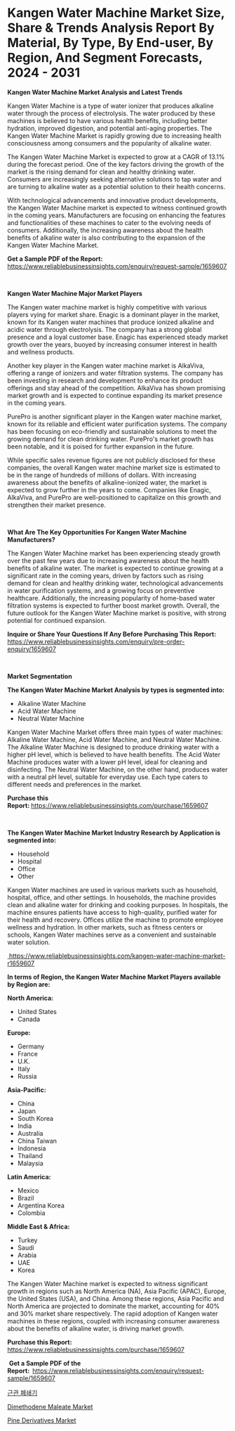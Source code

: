 <p><h1>Kangen Water Machine Market Size, Share & Trends Analysis Report By Material, By Type, By End-user, By Region, And Segment Forecasts, 2024 - 2031</h1></p><p><strong>Kangen Water Machine Market Analysis and Latest Trends</strong></p>
<p><p>Kangen Water Machine is a type of water ionizer that produces alkaline water through the process of electrolysis. The water produced by these machines is believed to have various health benefits, including better hydration, improved digestion, and potential anti-aging properties. The Kangen Water Machine Market is rapidly growing due to increasing health consciousness among consumers and the popularity of alkaline water.</p><p>The Kangen Water Machine Market is expected to grow at a CAGR of 13.1% during the forecast period. One of the key factors driving the growth of the market is the rising demand for clean and healthy drinking water. Consumers are increasingly seeking alternative solutions to tap water and are turning to alkaline water as a potential solution to their health concerns.</p><p>With technological advancements and innovative product developments, the Kangen Water Machine market is expected to witness continued growth in the coming years. Manufacturers are focusing on enhancing the features and functionalities of these machines to cater to the evolving needs of consumers. Additionally, the increasing awareness about the health benefits of alkaline water is also contributing to the expansion of the Kangen Water Machine Market.</p></p>
<p><strong>Get a Sample PDF of the Report:&nbsp;</strong> <a href="https://www.reliablebusinessinsights.com/enquiry/request-sample/1659607">https://www.reliablebusinessinsights.com/enquiry/request-sample/1659607</a></p>
<p>&nbsp;</p>
<p><strong>Kangen Water Machine Major Market Players</strong></p>
<p><p>The Kangen water machine market is highly competitive with various players vying for market share. Enagic is a dominant player in the market, known for its Kangen water machines that produce ionized alkaline and acidic water through electrolysis. The company has a strong global presence and a loyal customer base. Enagic has experienced steady market growth over the years, buoyed by increasing consumer interest in health and wellness products.</p><p>Another key player in the Kangen water machine market is AlkaViva, offering a range of ionizers and water filtration systems. The company has been investing in research and development to enhance its product offerings and stay ahead of the competition. AlkaViva has shown promising market growth and is expected to continue expanding its market presence in the coming years.</p><p>PurePro is another significant player in the Kangen water machine market, known for its reliable and efficient water purification systems. The company has been focusing on eco-friendly and sustainable solutions to meet the growing demand for clean drinking water. PurePro's market growth has been notable, and it is poised for further expansion in the future.</p><p>While specific sales revenue figures are not publicly disclosed for these companies, the overall Kangen water machine market size is estimated to be in the range of hundreds of millions of dollars. With increasing awareness about the benefits of alkaline-ionized water, the market is expected to grow further in the years to come. Companies like Enagic, AlkaViva, and PurePro are well-positioned to capitalize on this growth and strengthen their market presence.</p></p>
<p>&nbsp;</p>
<p><strong>What Are The Key Opportunities For Kangen Water Machine Manufacturers?</strong></p>
<p><p>The Kangen Water Machine market has been experiencing steady growth over the past few years due to increasing awareness about the health benefits of alkaline water. The market is expected to continue growing at a significant rate in the coming years, driven by factors such as rising demand for clean and healthy drinking water, technological advancements in water purification systems, and a growing focus on preventive healthcare. Additionally, the increasing popularity of home-based water filtration systems is expected to further boost market growth. Overall, the future outlook for the Kangen Water Machine market is positive, with strong potential for continued expansion.</p></p>
<p><strong>Inquire or Share Your Questions If Any Before Purchasing This Report:</strong> <a href="https://www.reliablebusinessinsights.com/enquiry/pre-order-enquiry/1659607">https://www.reliablebusinessinsights.com/enquiry/pre-order-enquiry/1659607</a></p>
<p>&nbsp;</p>
<p><strong>Market Segmentation</strong></p>
<p><strong>The Kangen Water Machine Market Analysis by types is segmented into:</strong></p>
<p><ul><li>Alkaline Water Machine</li><li>Acid Water Machine</li><li>Neutral Water Machine</li></ul></p>
<p><p>Kangen Water Machine Market offers three main types of water machines: Alkaline Water Machine, Acid Water Machine, and Neutral Water Machine. The Alkaline Water Machine is designed to produce drinking water with a higher pH level, which is believed to have health benefits. The Acid Water Machine produces water with a lower pH level, ideal for cleaning and disinfecting. The Neutral Water Machine, on the other hand, produces water with a neutral pH level, suitable for everyday use. Each type caters to different needs and preferences in the market.</p></p>
<p><strong>Purchase this Report:&nbsp;</strong><a href="https://www.reliablebusinessinsights.com/purchase/1659607">https://www.reliablebusinessinsights.com/purchase/1659607</a></p>
<p>&nbsp;</p>
<p><strong>The Kangen Water Machine Market Industry Research by Application is segmented into:</strong></p>
<p><ul><li>Household</li><li>Hospital</li><li>Office</li><li>Other</li></ul></p>
<p><p>Kangen Water machines are used in various markets such as household, hospital, office, and other settings. In households, the machine provides clean and alkaline water for drinking and cooking purposes. In hospitals, the machine ensures patients have access to high-quality, purified water for their health and recovery. Offices utilize the machine to promote employee wellness and hydration. In other markets, such as fitness centers or schools, Kangen Water machines serve as a convenient and sustainable water solution.</p></p>
<p><a href="https://www.reliablebusinessinsights.com/kangen-water-machine-market-r1659607">&nbsp;https://www.reliablebusinessinsights.com/kangen-water-machine-market-r1659607</a></p>
<p><strong>In terms of Region, the Kangen Water Machine Market Players available by Region are:</strong></p>
<p>
    <p> <strong> North America: </strong>
        <ul>
            <li>United States</li>
            <li>Canada</li>
        </ul>
        </p> 
    <p> <strong> Europe: </strong>
        <ul>
            <li>Germany</li>
            <li>France</li>
            <li>U.K.</li>
            <li>Italy</li>
            <li>Russia</li>
        </ul>
        </p> 
    <p> <strong> Asia-Pacific: </strong>
        <ul>
            <li>China</li>
            <li>Japan</li>
            <li>South Korea</li>
            <li>India</li>
            <li>Australia</li>
            <li>China Taiwan</li>
            <li>Indonesia</li>
            <li>Thailand</li>
            <li>Malaysia</li>
        </ul>
        </p> 
    <p> <strong> Latin America: </strong>
        <ul>
            <li>Mexico</li>
            <li>Brazil</li>
            <li>Argentina Korea</li>
            <li>Colombia</li>
        </ul>
        </p> 
    <p> <strong> Middle East & Africa: </strong>
        <ul>
            <li>Turkey</li>
            <li>Saudi</li>
            <li>Arabia</li>
            <li>UAE</li>
            <li>Korea</li>
        </ul>
    </p>
    </p>
<p><p>The Kangen Water Machine market is expected to witness significant growth in regions such as North America (NA), Asia Pacific (APAC), Europe, the United States (USA), and China. Among these regions, Asia Pacific and North America are projected to dominate the market, accounting for 40% and 30% market share respectively. The rapid adoption of Kangen water machines in these regions, coupled with increasing consumer awareness about the benefits of alkaline water, is driving market growth.</p></p>
<p><strong>Purchase this Report: </strong><a href="https://www.reliablebusinessinsights.com/purchase/1659607">https://www.reliablebusinessinsights.com/purchase/1659607</a></p>
<p>&nbsp;<strong>Get a Sample PDF of the Report:&nbsp;&nbsp;</strong><a href="https://www.reliablebusinessinsights.com/enquiry/request-sample/1659607">https://www.reliablebusinessinsights.com/enquiry/request-sample/1659607</a></p>
<p><strong></strong></p>
<p><p><a href="https://github.com/kein8762/Market-Research-Report-List-1/blob/main/9092158147498.md">근관 폐쇄기</a></p><p><a href="https://github.com/almainyongb/Market-Research-Report-List-1/blob/main/dimethodene-maleate-market.md">Dimethodene Maleate Market</a></p><p><a href="https://github.com/claudianurdin/Market-Research-Report-List-1/blob/main/pine-derivatives-market.md">Pine Derivatives Market</a></p></p>